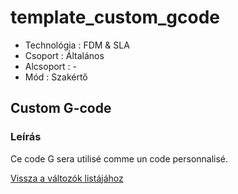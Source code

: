 # template\_custom\_gcode

* Technológia : FDM & SLA
* Csoport : Általános
* Alcsoport : -
* Mód : Szakértő

## Custom G-code

### Leírás

Ce code G sera utilisé comme un code personnalisé.

[Vissza a változók listájához](../../variable_list)

